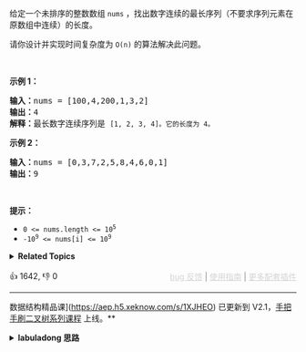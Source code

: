 <p>给定一个未排序的整数数组 <code>nums</code> ，找出数字连续的最长序列（不要求序列元素在原数组中连续）的长度。</p>

<p>请你设计并实现时间复杂度为&nbsp;<code>O(n)</code><em> </em>的算法解决此问题。</p>

<p>&nbsp;</p>

<p><strong>示例 1：</strong></p>

<pre>
<strong>输入：</strong>nums = [100,4,200,1,3,2]
<strong>输出：</strong>4
<strong>解释：</strong>最长数字连续序列是 <span><code>[1, 2, 3, 4]。它的长度为 4。</code></span></pre>

<p><strong>示例 2：</strong></p>

<pre>
<strong>输入：</strong>nums = [0,3,7,2,5,8,4,6,0,1]
<strong>输出：</strong>9
</pre>

<p>&nbsp;</p>

<p><strong>提示：</strong></p>

<ul> 
 <li><code>0 &lt;= nums.length &lt;= 10<sup>5</sup></code></li> 
 <li><code>-10<sup>9</sup> &lt;= nums[i] &lt;= 10<sup>9</sup></code></li> 
</ul>

<details><summary><strong>Related Topics</strong></summary>并查集 | 数组 | 哈希表</details><br>

<div>👍 1642, 👎 0<span style='float: right;'><span style='color: gray;'><a href='https://github.com/labuladong/fucking-algorithm/discussions/939' target='_blank' style='color: lightgray;text-decoration: underline;'>bug 反馈</a> | <a href='https://labuladong.gitee.io/article/fname.html?fname=jb插件简介' target='_blank' style='color: lightgray;text-decoration: underline;'>使用指南</a> | <a href='https://labuladong.github.io/algo/images/others/%E5%85%A8%E5%AE%B6%E6%A1%B6.jpg' target='_blank' style='color: lightgray;text-decoration: underline;'>更多配套插件</a></span></span></div>

<div id="labuladong"><hr>

</div>





数据结构精品课](https://aep.h5.xeknow.com/s/1XJHEO) 已更新到 V2.1，[手把手刷二叉树系列课程](https://aep.xet.tech/s/3YGcq3) 上线。**

<details><summary><strong>labuladong 思路</strong></summary>

## 基本思路

这道题最直接的想法就是排序，排序之后连续的序列就很容易找到了。不过排序的时间复杂度是 `O(NlogN)`，而题目要求我们时间复杂度为 `O(N)`，这就得另想办法了。

想找连续序列，首先要找到这个连续序列的开头元素，然后递增，看看之后有多少个元素还在 `nums` 中，即可得到最长连续序列的长度了。

我们可以用空间换时间的思路，把数组元素放到哈希集合里面，然后去寻找连续序列的第一个元素，即可在 `O(N)` 时间找到答案。

比方说 `nums = [8,4,9,1,3,2]`，我们先找到 1，然后递增，找到了 2, 3, 4，这就是一个长度为 4 的序列。又找到 8，网上递增执照到了 9，这是一个长度为 2 的序列。

具体逻辑看代码吧，虽然 for 循环嵌套 while 循环，但是每个元素只会被遍历到最多两次，所以均摊时间复杂度依然为 `O(N)`，具体分析方法见 [算法时空复杂度分析实用指南](https://labuladong.github.io/article/fname.html?fname=时间复杂度)。

**标签：哈希集合，子序列**

## 解法代码

提示：🟢 标记的是我写的解法代码，🤖 标记的是 chatGPT 翻译的多语言解法代码。如有错误，可以 [点这里](https://github.com/labuladong/fucking-algorithm/issues/1113) 反馈和修正。

<div class="tab-panel"><div class="tab-nav">
<button data-tab-item="cpp" class="tab-nav-button btn " data-tab-group="default" onclick="switchTab(this)">cpp🤖</button>

<button data-tab-item="python" class="tab-nav-button btn " data-tab-group="default" onclick="switchTab(this)">python🤖</button>

<button data-tab-item="java" class="tab-nav-button btn active" data-tab-group="default" onclick="switchTab(this)">java🟢</button>

<button data-tab-item="go" class="tab-nav-button btn " data-tab-group="default" onclick="switchTab(this)">go🤖</button>

<button data-tab-item="javascript" class="tab-nav-button btn " data-tab-group="default" onclick="switchTab(this)">javascript🤖</button>
</div><div class="tab-content">
<div data-tab-item="cpp" class="tab-item " data-tab-group="default"><div class="highlight">

```cpp
// 注意：cpp 代码由 chatGPT🤖 根据我的 java 代码翻译，旨在帮助不同背景的读者理解算法逻辑。
// 本代码已经通过力扣的测试用例，应该可直接成功提交。

class Solution {
public:
    int longestConsecutive(vector<int>& nums) {
        // 转化成哈希集合，方便快速查找是否存在某个元素
        unordered_set<int> set;
        for (int num : nums) {
            set.insert(num);
        }

        int res = 0;

        for (int num : set) {
            if (set.count(num - 1)) {
                // num 不是连续子序列的第一个，跳过
                continue;
            }
            // num 是连续子序列的第一个，开始向上计算连续子序列的长度
            int curNum = num;
            int curLen = 1;

            while (set.count(curNum + 1)) {
                curNum += 1;
                curLen += 1;
            }
            // 更新最长连续序列的长度
            res = max(res, curLen);
        }

        return res;
    }
};
```

</div></div>

<div data-tab-item="python" class="tab-item " data-tab-group="default"><div class="highlight">

```python
# 注意：python 代码由 chatGPT🤖 根据我的 java 代码翻译，旨在帮助不同背景的读者理解算法逻辑。
# 本代码已经通过力扣的测试用例，应该可直接成功提交。

class Solution:
    def longestConsecutive(self, nums: List[int]) -> int:
        # 转化成哈希集合，方便快速查找是否存在某个元素
        set_num = set(nums)

        res = 0

        for num in set_num:
            if num - 1 in set_num:
                # num 不是连续子序列的第一个，跳过
                continue
            # num 是连续子序列的第一个，开始向上计算连续子序列的长度
            cur_num = num
            cur_len = 1

            while cur_num + 1 in set_num:
                cur_num += 1
                cur_len += 1
            # 更新最长连续序列的长度
            res = max(res, cur_len)

        return res
```

</div></div>

<div data-tab-item="java" class="tab-item active" data-tab-group="default"><div class="highlight">

```java
class Solution {
    public int longestConsecutive(int[] nums) {
        // 转化成哈希集合，方便快速查找是否存在某个元素
        HashSet<Integer> set = new HashSet<Integer>();
        for (int num : nums) {
            set.add(num);
        }

        int res = 0;

        for (int num : set) {
            if (set.contains(num - 1)) {
                // num 不是连续子序列的第一个，跳过
                continue;
            }
            // num 是连续子序列的第一个，开始向上计算连续子序列的长度
            int curNum = num;
            int curLen = 1;

            while (set.contains(curNum + 1)) {
                curNum += 1;
                curLen += 1;
            }
            // 更新最长连续序列的长度
            res = Math.max(res, curLen);
        }

        return res;
    }
}
```

</div></div>

<div data-tab-item="go" class="tab-item " data-tab-group="default"><div class="highlight">

```go
// 注意：go 代码由 chatGPT🤖 根据我的 java 代码翻译，旨在帮助不同背景的读者理解算法逻辑。
// 本代码已经通过力扣的测试用例，应该可直接成功提交。

func longestConsecutive(nums []int) int {
    // 转化成哈希集合，方便快速查找是否存在某个元素
    set := make(map[int]bool)
    for _, num := range nums {
        set[num] = true
    }

    res := 0

    for num := range set {
        if set[num-1] {
            // num 不是连续子序列的第一个，跳过
            continue
        }
        // num 是连续子序列的第一个，开始向上计算连续子序列的长度
        curNum := num
        curLen := 1

        for set[curNum+1] {
            curNum += 1
            curLen += 1
        }
        // 更新最长连续序列的长度
        res = max(res, curLen)
    }

    return res
}

func max(a, b int) int {
    if a > b {
        return a
    }
    return b
}
```

</div></div>

<div data-tab-item="javascript" class="tab-item " data-tab-group="default"><div class="highlight">

```javascript
// 注意：javascript 代码由 chatGPT🤖 根据我的 java 代码翻译，旨在帮助不同背景的读者理解算法逻辑。
// 本代码已经通过力扣的测试用例，应该可直接成功提交。

var longestConsecutive = function(nums) {
    // 转化成哈希集合，方便快速查找是否存在某个元素
    let set = new Set(nums);

    let res = 0;

    for (let num of set) {
        if (set.has(num - 1)) {
            // num 不是连续子序列的第一个，跳过
            continue;
        }
        // num 是连续子序列的第一个，开始向上计算连续子序列的长度
        let curNum = num;
        let curLen = 1;

        while (set.has(curNum + 1)) {
            curNum += 1;
            curLen += 1;
        }
        // 更新最长连续序列的长度
        res = Math.max(res, curLen);
    }

    return res;
};
```

</div></div>
</div></div>

**类似题目**：
  - [剑指 Offer II 119. 最长连续序列 🟠](/problems/WhsWhI)

</details>
</div>



